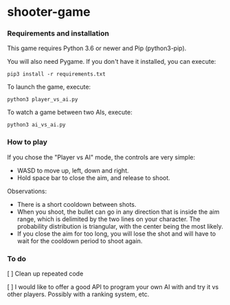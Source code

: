# shooter-game

### Requirements and installation

This game requires Python 3.6 or newer and Pip (python3-pip).

You will also need Pygame. If you don't have it installed, you can execute:

`pip3 install -r requirements.txt`

To launch the game, execute:

`python3 player_vs_ai.py`

To watch a game between two AIs, execute:

`python3 ai_vs_ai.py`


### How to play

If you chose the "Player vs AI" mode, the controls are very simple:

* WASD to move up, left, down and right.
* Hold space bar to close the aim, and release to shoot.

Observations:

* There is a short cooldown between shots.
* When you shoot, the bullet can go in any direction that is inside the aim range, which is delimited by the two lines on your character. The probability distribution is triangular, with the center being the most likely.
* If you close the aim for too long, you will lose the shot and will have to wait for the cooldown period to shoot again.

### To do

[ ] Clean up repeated code

[ ] I would like to offer a good API to program your own AI with and try it vs other players. Possibly with a ranking system, etc.  
